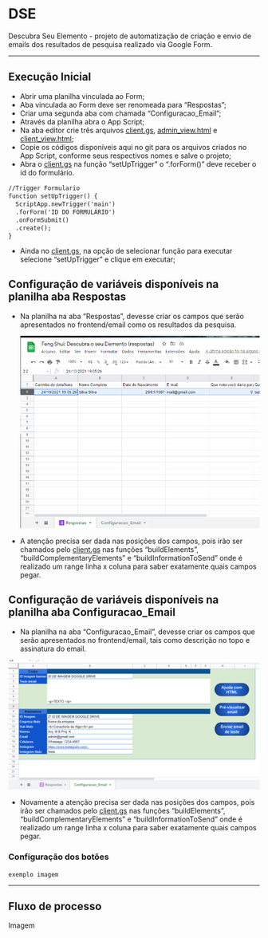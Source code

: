 # DSE

Descubra Seu Elemento - projeto de automatização de criação e envio de emails dos resultados de pesquisa realizado via Google Form.

----------------
## Execução Inicial

- Abrir uma planilha vinculada ao Form; 
- Aba vinculada ao Form deve ser renomeada para “Respostas”;
- Criar uma segunda aba com chamada “Configuracao_Email”;
- Através da planilha abra o App Script;
- Na aba editor crie três arquivos [client.gs], [admin_view.html] e [client_view.html];
- Copie os códigos disponíveis aqui no git para os arquivos criados no App Script, conforme seus respectivos nomes e salve o projeto;  
- Abra o [client.gs]  na função “setUpTrigger” o “.forForm()” deve receber o id do formulário.

~~~JS
//Trigger Formulario
function setUpTrigger() {
  ScriptApp.newTrigger('main')
  .forForm('ID DO FORMULÁRIO')
  .onFormSubmit()
  .create();
} 
~~~

- Ainda no [client.gs], na opção de selecionar função para executar selecione  “setUpTrigger” e clique em executar;

## Configuração de variáveis disponíveis na planilha aba Respostas

- Na planilha na aba “Respostas”, devesse criar os campos que serão apresentados no frontend/email como os resultados da pesquisa.

  ![Aba Resposta](https://github.com/HidaiSilva/DSE/blob/main/images/img_aba_respostas.PNG) 

- A atenção precisa ser dada nas posições dos campos, pois irão ser chamados pelo  [client.gs] nas funções “buildElements”, “buildComplementaryElements” e “buildInformationToSend” onde é realizado um range linha x coluna para saber exatamente quais campos pegar. 

## Configuração de variáveis disponíveis na planilha aba Configuracao_Email

- Na planilha na aba “Configuracao_Email”, devesse criar os campos que serão apresentados no frontend/email, tais como descrição no topo e assinatura do email.

![Aba Configuração Email](https://github.com/HidaiSilva/DSE/blob/main/images/img_aba_configuracao_email.PNG) 

- Novamente a atenção precisa ser dada nas posições dos campos, pois irão ser chamados pelo  [client.gs] nas funções “buildElements”, “buildComplementaryElements” e “buildInformationToSend” onde é realizado um range linha x coluna para saber exatamente quais campos pegar. 
### Configuração dos botões 
	exemplo imagem
------------------
## Fluxo de processo

Imagem


[client.gs]: https://github.com/HidaiSilva/DSE/blob/main/gs/client.gs

[client_view.html]: https://github.com/HidaiSilva/DSE/blob/main/view/client_view.html

[admin_view.html]: https://github.com/HidaiSilva/DSE/blob/main/view/admin_view.html

